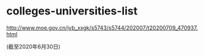 # colleges-universities-list

http://www.moe.gov.cn/jyb_xxgk/s5743/s5744/202007/t20200709_470937.html

(截至2020年6月30日)

